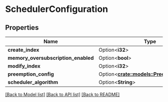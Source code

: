 # SchedulerConfiguration

## Properties

Name | Type | Description | Notes
------------ | ------------- | ------------- | -------------
**create_index** | Option<**i32**> |  | [optional]
**memory_oversubscription_enabled** | Option<**bool**> |  | [optional]
**modify_index** | Option<**i32**> |  | [optional]
**preemption_config** | Option<[**crate::models::PreemptionConfig**](PreemptionConfig.md)> |  | [optional]
**scheduler_algorithm** | Option<**String**> |  | [optional]

[[Back to Model list]](../README.md#documentation-for-models) [[Back to API list]](../README.md#documentation-for-api-endpoints) [[Back to README]](../README.md)


